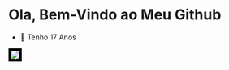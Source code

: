 
# Ola, Bem-Vindo ao Meu Github
- 🫠 Tenho 17 Anos
  
<div> 
  <a href="https://www.youtube.com/@ryanwards" target="_blank"><img src="https://img.shields.io/badge/YouTube-FF0000?style=for-the-badge&logo=youtube&logoColor=white" target="_blank" style="border:5px solid black"/a>
</div>
